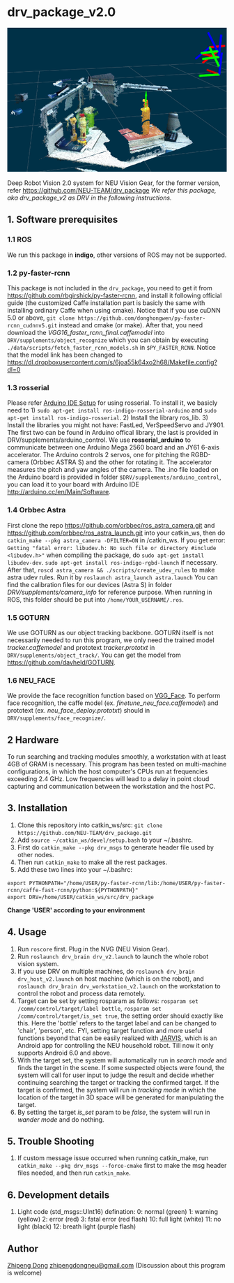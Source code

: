# drv_package_v2.0

![overview](https://github.com/DrawZeroPoint/drv_package_v2/blob/master/supplements/figures/1.png )

Deep Robot Vision 2.0 system for NEU Vision Gear, for the former version, refer https://github.com/NEU-TEAM/drv_package 
*We refer this package, aka drv_package_v2 as DRV in the following instructions.*

## 1. Software prerequisites
### 1.1 ROS
We run this package in **indigo**, other versions of ROS may not be supported.

### 1.2 py-faster-rcnn
This package is not included in the `drv_package`, you need to get it from <https://github.com/rbgirshick/py-faster-rcnn>, and install it following official guide (the customized Caffe installation part is basicly the same with installing ordinary Caffe when using cmake). Notice that if you use cuDNN 5.0 or above, `git clone https://github.com/donghongwen/py-faster-rcnn_cudnnv5.git` instead and cmake (or make). 
After that, you need download the *VGG16_faster_rcnn_final.caffemodel*  into `DRV/supplements/object_recognize` which you can obtain by executing `./data/scripts/fetch_faster_rcnn_models.sh` in `$PY_FASTER_RCNN`. Notice that the model link has been changed to https://dl.dropboxusercontent.com/s/6joa55k64xo2h68/Makefile.config?dl=0

### 1.3 rosserial
Please refer [Arduino IDE Setup](http://wiki.ros.org/rosserial_arduino/Tutorials/Arduino%20IDE%20Setup) for using rosserial. To install it, we basicly need to 1) `sudo apt-get install ros-indigo-rosserial-arduino` and `sudo apt-get install ros-indigo-rosserial`. 2) Install the library ros_lib. 3) Install the libraries you might not have: FastLed, VerSpeedServo and JY901. The first two can be found in Arduino offical library, the last is provided in DRV/supplements/arduino_control.
We use **rosserial_arduino** to communicate between one Arduino Mega 2560 board and an JY61 6-axis accelerator. The Arduino controls 2 servos, one for pitching the RGBD-camera (Orbbec ASTRA S) and the other for rotating it. The accelerator measures the pitch and yaw angles of the camera. The .ino file loaded on the Arduino board is provided in folder `$DRV/supplements/arduino_control`, you can load it to your board with Arduino IDE <http://arduino.cc/en/Main/Software>.

### 1.4 Orbbec Astra
First clone the repo https://github.com/orbbec/ros_astra_camera.git and https://github.com/orbbec/ros_astra_launch.git into your catkin_ws, then do `catkin_make --pkg astra_camera -DFILTER=ON` in /catkin_ws.
If you get error: `Getting "fatal error: libudev.h: No such file or directory #include <libudev.h>"` when compiling the package, do `sudo apt-get install libudev-dev`. `sudo apt-get install ros-indigo-rgbd-launch` if necessary.
After that, `roscd astra_camera && ./scripts/create_udev_rules` to make astra udev rules. Run it by `roslaunch astra_launch astra.launch`
You can find the calibration files for our devices (Astra S) in folder *DRV/supplements/camera_info* for reference purpose. When running in ROS, this folder should be put into `/home/YOUR_USERNAME/.ros`.

### 1.5 GOTURN
We use GOTURN as our object tracking backbone. GOTURN itself is not necessarily needed to run this program, we only need the trained model *tracker.caffemodel* and prototext *tracker.prototxt* in `DRV/supplements/object_track/`. You can get the model from <https://github.com/davheld/GOTURN>.

### 1.6 NEU_FACE
We provide the face recognition function based on [VGG_Face](http://www.robots.ox.ac.uk/~vgg/software/vgg_face/). To perform face recognition, the caffe model (ex. *finetune_neu_face.caffemodel*) and prototext (ex. *neu_face_deploy.prototxt*) should in `DRV/supplements/face_recognize/`.

## 2 Hardware
To run searching and tracking modules smoothly, a workstation with at least 4GB of GRAM is necessary. This program has been tested on multi-machine configurations, in which the host computer's CPUs run at frequencies exceeding 2.4 GHz. Low frequencies will lead to a delay in point cloud capturing and communication between the workstation and the host PC.

## 3. Installation
1. Clone this repository into catkin_ws/src:
`git clone https://github.com/NEU-TEAM/drv_package.git`
2. Add `source ~/catkin_ws/devel/setup.bash` to your ~/.bashrc.
2. First do `catkin_make --pkg drv_msgs` to generate header file used by other nodes.
3. Then run `catkin_make` to make all the rest packages.
4. Add these two lines into your ~/.bashrc:
 ```
export PYTHONPATH="/home/USER/py-faster-rcnn/lib:/home/USER/py-faster-rcnn/caffe-fast-rcnn/python:${PYTHONPATH}"
export DRV=/home/USER/catkin_ws/src/drv_package
 ```
 **Change 'USER' according to your environment**

## 4. Usage
1. Run `roscore` first. Plug in the NVG (NEU Vision Gear).
2. Run `roslaunch drv_brain drv_v2.launch` to launch the whole robot vision system.
3. If you use DRV on multiple machines, do `roslaunch drv_brain drv_host_v2.launch` on host machine (which is on the robot), and `roslaunch drv_brain drv_workstation_v2.launch` on the workstation to control the robot and process data remotely.
4. Target can be set by setting rosparam as follows: `rosparam set /comm/control/target/label bottle`, `rosparam set /comm/control/target/is_set true`, the setting order should exactly like this. Here the 'bottle' refers to the target label and can be changed to 'chair', 'person', etc. FYI, setting target function and more useful functions beyond that can be easily realized with [JARVIS](https://github.com/NEU-TEAM/JARVIS), which is an Android app for controlling the NEU household robot. Till now it only supports Android 6.0 and above.
5. With the target set, the system will automatically run in *search mode* and finds the target in the scene. If some suspected objects were found, the system will call for user input to judge the result and decide whether continuing searching the target or tracking the confirmed target. If the target is confirmed, the system will run in *tracking mode* in which the location of the target in 3D space will be generated for manipulating the target.
6. By setting the target *is_set* param to be *false*, the system will run in *wander mode* and do nothing.

## 5. Trouble Shooting
1. If custom message issue occurred when running catkin_make, run `catkin_make --pkg drv_msgs --force-cmake` first to make the msg header files needed, and then run `catkin_make`.
 
## 6. Development details
1. Light code (std_msgs::UInt16) defination:
0: normal (green)
1: warning (yellow) 2: error (red) 3: fatal error (red flash)
10: full light (white) 11: no light (black) 12: breath light (purple flash)

## Author
[Zhipeng Dong](https://github.com/DrawZeroPoint) zhipengdongneu@gmail.com (Discussion about this program is welcome) 